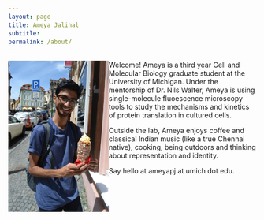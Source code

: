 ```yaml
---
layout: page
title: Ameya Jalihal
subtitle:  
permalink: /about/
---
```


<img align="left" align="top" width="204" height="307" src="/Images/Trdlnik.jpg">


Welcome! Ameya is a third year Cell and Molecular Biology graduate student at the University of Michigan. Under the mentorship of Dr. Nils Walter, Ameya is using single-molecule fluoescence microscopy tools to study the mechanisms and kinetics of protein translation in cultured cells.

Outside the lab, Ameya enjoys coffee and classical Indian music (like a true Chennai native), cooking, being outdoors and thinking about representation and identity.

Say hello at ameyapj at umich dot edu.
